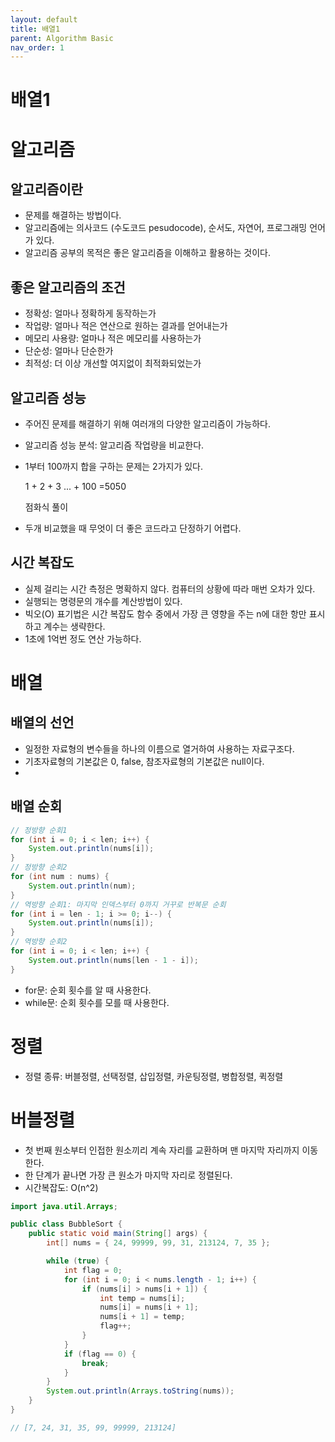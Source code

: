 ```yaml
---
layout: default
title: 배열1
parent: Algorithm Basic
nav_order: 1
---
```


# 배열1

# 알고리즘

## 알고리즘이란

- 문제를 해결하는 방법이다.
- 알고리즘에는 의사코드 (수도코드 pesudocode), 순서도, 자연어, 프로그래밍 언어가 있다.
- 알고리즘 공부의 목적은 좋은 알고리즘을 이해하고 활용하는 것이다.

## 좋은 알고리즘의 조건

- 정확성: 얼마나 정확하게 동작하는가
- 작업량: 얼마나 적은 연산으로 원하는 결과를 얻어내는가
- 메모리 사용량: 얼마나 적은 메모리를 사용하는가
- 단순성: 얼마나 단순한가
- 최적성: 더 이상 개선할 여지없이 최적화되었는가

## 알고리즘 성능

- 주어진 문제를 해결하기 위해 여러개의 다양한 알고리즘이 가능하다.
- 알고리즘 성능 분석: 알고리즘 작업량을 비교한다.
- 1부터 100까지 합을 구하는 문제는 2가지가 있다.

  1 + 2 + 3 ... + 100 =5050

  점화식 풀이

- 두개 비교했을 때 무엇이 더 좋은 코드라고 단정하기 어렵다.

## 시간 복잡도

- 실제 걸리는 시간 측정은 명확하지 않다. 컴퓨터의 상황에 따라 매번 오차가 있다.
- 실행되는 명령문의 개수를 계산방법이 있다.
- 빅오(O) 표기법은 시간 복잡도 함수 중에서 가장 큰 영향을 주는 n에 대한 항만 표시하고 계수는 생략한다.
- 1초에 1억번 정도 연산 가능하다.

# 배열

## 배열의 선언

- 일정한 자료형의 변수들을 하나의 이름으로 열거하여 사용하는 자료구조다.
- 기초자료형의 기본값은 0, false, 참조자료형의 기본값은 null이다.
-

## 배열 순회

```java
// 정방향 순회1
for (int i = 0; i < len; i++) {
	System.out.println(nums[i]);
}
// 정방향 순회2
for (int num : nums) {
	System.out.println(num);
}
// 역방향 순회1: 마지막 인덱스부터 0까지 거꾸로 반복문 순회
for (int i = len - 1; i >= 0; i--) {
	System.out.println(nums[i]);
}
// 역방향 순회2
for (int i = 0; i < len; i++) {
	System.out.println(nums[len - 1 - i]);
}
```

- for문: 순회 횟수를 알 때 사용한다.
- while문: 순회 횟수를 모를 때 사용한다.

# 정렬

- 정렬 종류: 버블정렬, 선택정렬, 삽입정렬, 카운팅정렬, 병합정렬, 퀵정렬

# 버블정렬

- 첫 번째 원소부터 인접한 원소끼리 계속 자리를 교환하며 맨 마지막 자리까지 이동한다.
- 한 단계가 끝나면 가장 큰 원소가 마지막 자리로 정렬된다.
- 시간복잡도: O(n^2)

```java
import java.util.Arrays;

public class BubbleSort {
	public static void main(String[] args) {
		int[] nums = { 24, 99999, 99, 31, 213124, 7, 35 };

		while (true) {
			int flag = 0;
			for (int i = 0; i < nums.length - 1; i++) {
				if (nums[i] > nums[i + 1]) {
					int temp = nums[i];
					nums[i] = nums[i + 1];
					nums[i + 1] = temp;
					flag++;
				}
			}
			if (flag == 0) {
				break;
			}
		}
		System.out.println(Arrays.toString(nums));
	}
}

// [7, 24, 31, 35, 99, 99999, 213124]
```
